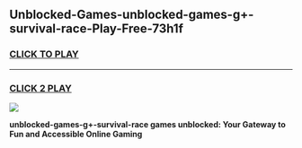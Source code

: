 
## Unblocked-Games-unblocked-games-g+-survival-race-Play-Free-73h1f
<h3>
<a href="https://premium76.site?title=unblocked-games-g+-survival-race&ref=19M">CLICK TO PLAY</a></h3>
<hr>

<h3>
<a href="https://premium76.site?title=unblocked-games-g+-survival-race&ref=19M">CLICK 2 PLAY</a>
  
</h3>

<a href="https://premium76.site?title=unblocked-games-g+-survival-race&ref=19M"><img src="https://clearcache.store/games.png"></a>


**unblocked-games-g+-survival-race games unblocked: Your Gateway to Fun and Accessible Online Gaming**
